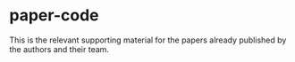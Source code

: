 # paper-code
This is the relevant supporting material for the papers already published by the authors and their team.
